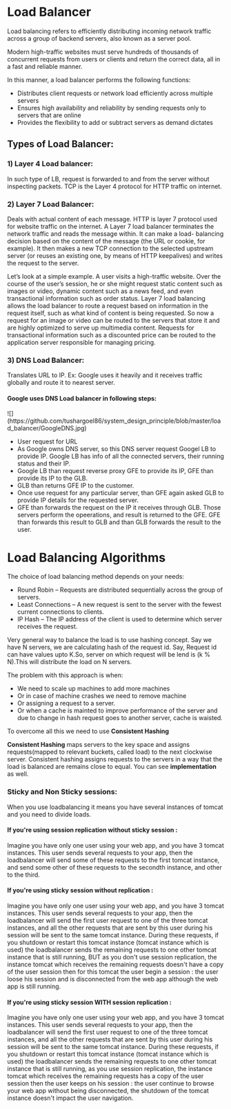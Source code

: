 # Load Balancer

<p>
Load balancing refers to efficiently distributing incoming network traffic across a group of backend servers, also known as a server pool.

Modern high-traffic websites must serve hundreds of thousands of concurrent requests from users or clients and return the correct 
data, all in a fast and reliable manner. 

In this manner, a load balancer performs the following functions:
</p>

<ul>
  <li>Distributes client requests or network load efficiently across multiple servers</li>
  <li>Ensures high availability and reliability by sending requests only to servers that are online</li>
  <li>Provides the flexibility to add or subtract servers as demand dictates</li>
</ul>

<h2> Types of Load Balancer: </h2>

<h3> 1) Layer 4 Load balancer: </h3>
        <p>
	In such type of LB, request is forwarded to and from the server without inspecting packets. TCP is the Layer 4                           protocol for HTTP traffic on internet. </p>

<h3> 2) Layer 7 Load Balancer: </h3>
        <p>
	Deals with actual content of each message. HTTP is layer 7 protocol used for website traffic on the internet.                           A Layer 7 load balancer terminates the network traffic and reads the message within. It can make a load-		                 balancing decision based on the content of the message (the URL or cookie, for example). It then makes a new                             TCP connection to the selected upstream server (or reuses an existing one, by means of HTTP keepalives) and                             writes the request to the server. </p>

Let’s look at a simple example. A user visits a high-traffic website. Over the course of the user’s session, he or she might request static content such as images or video, dynamic content such as a news feed, and even transactional information such as order status. Layer 7 load balancing allows the load balancer to route a request based on information in the request itself, such as what kind of content is being requested. So now a request for an image or video can be routed to the servers that store it and are highly optimized to serve up multimedia content. Requests for transactional information such as a discounted price can be routed to the application server responsible for managing pricing.

<h3> 3) DNS Load Balancer: </h3>
	<p> Translates URL to IP. Ex: Google uses it heavily and it receives traffic globally and route it to nearest server. </p>

 <h4> Google uses DNS Load balancer in following steps: </h4>
![](https://github.com/tushargoel86/system_design_principle/blob/master/load_balancer/GoogleDNS.jpg)
 
  <ul>
	  <li> User request for URL </li>
	  <li> As Google owns DNS server, so this DNS server request Googel LB to provide IP. Google LB has info of all the connected servers, their running status and their IP.</li>
	  <li> Google LB than request reverse proxy GFE to provide its IP, GFE than provide its IP to the GLB. </li>
	  <li> GLB than returns GFE IP to the customer. </li>
	  <li> Once use request for any particular server, than GFE again asked GLB to provide IP details for the requested server.</li>
	  <li>  GFE than forwards the request on the IP it receives through GLB. Those servers perform the opeerations, and result is returned to the GFE. GFE than forwards this result to GLB and than GLB forwards the result to the user.</li>
</ul>
	
# Load Balancing Algorithms

<p>
The choice of load balancing method depends on your needs:

<ul>
  <li>Round Robin – Requests are distributed sequentially  across the group of servers.</li>
  <li>Least Connections – A new request is sent to the server with the fewest current connections to clients. </li>
  <li>IP Hash – The IP address of the client is used to determine which server receives the request.</li>
</ul>
</p>
	
<p>
Very general way to balance the load is to use hashing concept. Say we have N servers, we are calculating hash of the request id.
Say, Request id can have values upto K.So, server on which request will be lend is  (k  % N).This will distribute the load on N servers.

The problem with this approach is when:
<ul>
<li> We need to scale up machines to add more machines </li>
 <li> Or in case of machine crashes we need to remove machine </li>
 <li> Or assigning a request to a server. </li>
 <li> Or when a cache is mainted to improve performance of the server and due to change in hash request goes to another server, cache is waisted. </li>
</ul>
</p>

To overcome all this we need to use __Consistent Hashing__

__Consistent Hashing__ maps servers to the key space and assigns requests(mapped to relevant buckets, called load) to the next clockwise server. Consistent hashing assigns requests to the servers in a way that the load is balanced are remains close to equal. You can see __implementation__ as well.


<h3> Sticky and Non Sticky sessions: </h3>
  <p> When you use loadbalancing it means you have several instances of tomcat and you need to divide loads. </p>

<h4>If you're using session replication without sticky session :</h4>
	<p>Imagine you have only one user using your web app, and you have 3 tomcat instances. This user sends several requests to your app, then the loadbalancer will send some of these requests to the first tomcat instance, and send some other of these requests to the secondth instance, and other to the third.</p>

<h4>If you're using sticky session without replication : </h4>
	<p>Imagine you have only one user using your web app, and you have 3 tomcat instances. This user sends several requests to your app, then the loadbalancer will send the first user request to one of the three tomcat instances, and all the other requests that are sent by this user during his session will be sent to the same tomcat instance. During these requests, if you shutdown or restart this tomcat instance (tomcat instance which is used) the loadbalancer sends the remaining requests to one other tomcat instance that is still running, BUT as you don't use session replication, the instance tomcat which receives the remaining requests doesn't have a copy of the user session then for this tomcat the user begin a session : the user loose his session and is disconnected from the web app although the web app is still running. </p>

<h4> If you're using sticky session WITH session replication : </h4>
<p>
	Imagine you have only one user using your web app, and you have 3 tomcat instances. This user sends several requests to your 	app, then the loadbalancer will send the first user request to one of the three tomcat instances, and all the other requests that are sent by this user during his session will be sent to the same tomcat instance. During these requests, if you shutdown or restart this tomcat instance (tomcat instance which is used) the loadbalancer sends the remaining requests to one other tomcat instance that is still running, as you use session replication, the instance tomcat which receives the remaining requests has a copy of the user session then the user keeps on his session : the user continue to browse your web app without being disconnected, the shutdown of the tomcat instance doesn't impact the user navigation.
</p>
